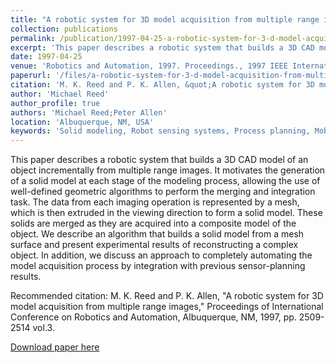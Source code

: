 ```yaml
---
title: "A robotic system for 3D model acquisition from multiple range images"
collection: publications
permalink: /publication/1997-04-25-a-robotic-system-for-3-d-model-acquisition-from-multiple-range-images
excerpt: 'This paper describes a robotic system that builds a 3D CAD model of an object incrementally from multiple range images.'
date: 1997-04-25
venue: 'Robotics and Automation, 1997. Proceedings., 1997 IEEE International Conference on'
paperurl: '/files/a-robotic-system-for-3-d-model-acquisition-from-multiple-range-images.pdf'
citation: 'M. K. Reed and P. K. Allen, &quot;A robotic system for 3D model acquisition from multiple range images,&quot; Proceedings of International Conference on Robotics and Automation, Albuquerque, NM, 1997, pp. 2509-2514 vol.3.'
author: 'Michael Reed'
author_profile: true
authors: 'Michael Reed;Peter Allen'
location: 'Albuquerque, NM, USA'
keywords: 'Solid modeling, Robot sensing systems, Process planning, Mobile robots, Robotic assembly, Merging, Robotics and automation, Computer science, Surface reconstruction, Image reconstruction'
---
```

This paper describes a robotic system that builds a 3D CAD model of an object incrementally from multiple range images. It motivates the generation of a solid model at each stage of the modeling process, allowing the use of well-defined geometric algorithms to perform the merging and integration task. The data from each imaging operation is represented by a mesh, which is then extruded in the viewing direction to form a solid model. These solids are merged as they are acquired into a composite model of the object. We describe an algorithm that builds a solid model from a mesh surface and present experimental results of reconstructing a complex object. In addition, we discuss an approach to completely automating the model acquisition process by integration with previous sensor-planning results.

Recommended citation: M. K. Reed and P. K. Allen, "A robotic system for 3D model acquisition from multiple range images," Proceedings of International Conference on Robotics and Automation, Albuquerque, NM, 1997, pp. 2509-2514 vol.3.

<a href='/files/a-robotic-system-for-3-d-model-acquisition-from-multiple-range-images.pdf'>Download paper here</a>
